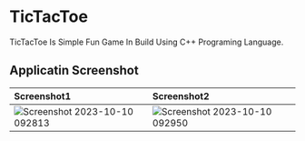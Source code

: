 # TicTacToe
TicTacToe Is Simple Fun Game In Build Using C++ Programing Language. 

## Applicatin Screenshot

| Screenshot1 | Screenshot2     |                |
| :-------- | :------- | :------------------------- |
| ![Screenshot 2023-10-10 092813](https://github.com/DevCode88/TicTacToe/assets/136985202/d3f6f367-6665-4061-ba95-3cd803b3f3db) |  ![Screenshot 2023-10-10 092950](https://github.com/DevCode88/TicTacToe/assets/136985202/e1d0051d-92d1-491f-89c6-4f6939af7fab) |
